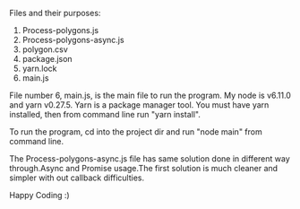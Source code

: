 
Files and their purposes:
1. Process-polygons.js
2. Process-polygons-async.js
3. polygon.csv
4. package.json
5. yarn.lock
6. main.js


File number 6, main.js, is the main file to run the program.
My node is v6.11.0 and yarn v0.27.5. Yarn is a package manager
tool. You must have yarn installed, then from command line run
"yarn install".

To run the program, cd into the project dir and run "node main" 
from command line.

The Process-polygons-async.js file has same solution done in 
different way through.Async and Promise usage.The first solution
is much cleaner and simpler with out callback difficulties.


Happy Coding :)